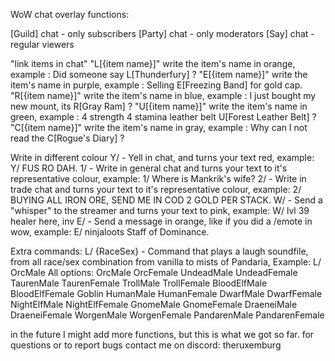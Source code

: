 WoW chat overlay functions:

[Guild] chat - only subscribers
[Party] chat - only moderators
[Say] chat - regular viewers

"link items in chat"
 "L[{item name}]" write the item's name in orange, example : Did someone say L[Thunderfury] ?
 "E[{item name}]" write the item's name in purple, example : Selling E[Freezing Band] for gold cap.
 "R[{item name}]" write the item's name in blue, example : I just bought my new mount, its R[Gray Ram] ?
 "U[{item name}]" write the item's name in green, example : 4 strength 4 stamina leather belt U[Forest Leather Belt] ?
 "C[{item name}]" write the item's name in gray, example : Why can I not read the C[Rogue's Diary] ?

 Write in different colour
 Y/ - Yell in chat, and turns your text red, example: Y/ FUS RO DAH.
 1/ - Write in general chat and turns your text to it's representative colour, example: 1/ Where is Mankrik's wife?
 2/ - Write in trade chat and turns your text to it's representative colour, example: 2/ BUYING ALL IRON ORE, SEND ME IN COD 2 GOLD PER STACK.
 W/ - Send a "whisper" to the streamer and turns your text to pink, example: W/ lvl 39 healer here, inv
 E/ - Send a message in orange, like if you did a /emote in wow, example: E/ ninjaloots Staff of Dominance.
 
 Extra commands:
 L/ {RaceSex} - Command that plays a laugh soundfile, from all race/sex combination from vanilla to mists of Pandaria, Example: L/ OrcMale
            All options: OrcMale OrcFemale UndeadMale UndeadFemale TaurenMale TaurenFemale TrollMale TrollFemale BloodElfMale BloodElfFemale Goblin
                         HumanMale HumanFemale DwarfMale DwarfFemale NightElfMale NightElfFemale GnomeMale GnomeFemale DraeneiMale DraeneiFemale WorgenMale WorgenFemale
                         PandarenMale PandarenFemale


in the future I might add more functions, but this is what we got so far.
for questions or to report bugs contact me on discord: theruxemburg
